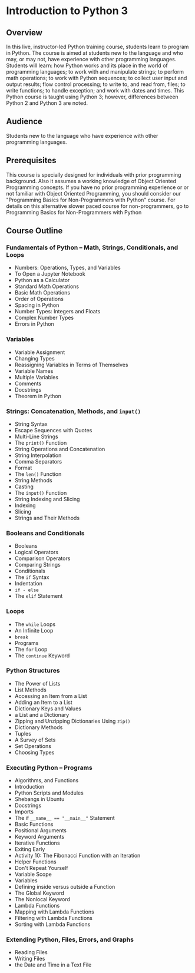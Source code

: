 # Introduction to Python 3

## Overview
In this live, instructor-led Python training course, students learn to program in Python. The course is aimed at students new to the language and who may, or may not, have experience with other programming languages. Students will learn: how Python works and its place in the world of programming languages; to work with and manipulate strings; to perform math operations; to work with Python sequences; to collect user input and output results; flow control processing; to write to, and read from, files; to write functions; to handle exception; and work with dates and times. This Python course is taught using Python 3; however, differences between Python 2 and Python 3 are noted.

## Audience
Students new to the language who have experience with other programming languages.

## Prerequisites
This course is specially designed for individuals with prior programming background. Also it assumes a working knowledge of Object Oriented Programming concepts. If you have no prior programming experience or or not familiar with Object Oriented Programming, you should consider our "Programming Basics for Non-Programmers with Python" course. For details on this alternative slower paced course for non-programmers, go to
Programming Basics for Non-Programmers with Python

## Course Outline

### Fundamentals of  Python – Math, Strings, Conditionals, and Loops
- Numbers: Operations, Types, and Variables
- To Open a Jupyter Notebook
- Python as a Calculator
- Standard Math Operations
- Basic Math Operations
- Order of Operations
- Spacing in Python
- Number Types: Integers and Floats
- Complex Number Types
- Errors in Python

### Variables
- Variable Assignment
- Changing Types
- Reassigning Variables in Terms of Themselves
- Variable Names
- Multiple Variables
- Comments
- Docstrings
- Theorem in Python

### Strings: Concatenation, Methods, and `input()`
- String Syntax
- Escape Sequences with Quotes
- Multi-Line Strings
- The `print()` Function
- String Operations and Concatenation
- String Interpolation
- Comma Separators
- Format
- The `len()` Function
- String Methods
- Casting
- The `input()` Function
- String Indexing and Slicing
- Indexing
- Slicing
- Strings and Their Methods

### Booleans and Conditionals
- Booleans
- Logical Operators
- Comparison Operators
- Comparing Strings
- Conditionals
- The `if` Syntax
- Indentation
- `if - else`
- The `elif` Statement

### Loops
- The `while` Loops
- An Infinite Loop
- `break`
- Programs
- The `for` Loop
- The `continue` Keyword

### Python Structures
- The Power of Lists
- List Methods
- Accessing an Item from a List
- Adding an Item to a List
- Dictionary Keys and Values
- a List and a Dictionary
- Zipping and Unzipping Dictionaries Using `zip()`
- Dictionary Methods
- Tuples
- A Survey of Sets
- Set Operations
- Choosing Types

### Executing Python – Programs
- Algorithms, and Functions
- Introduction
- Python Scripts and Modules
- Shebangs in Ubuntu
- Docstrings
- Imports
- The if `__name__ == "__main__"` Statement
- Basic Functions
- Positional Arguments
- Keyword Arguments
- Iterative Functions
- Exiting Early
- Activity 10: The Fibonacci Function with an Iteration
- Helper Functions
- Don't Repeat Yourself
- Variable Scope
- Variables
- Defining inside versus outside a Function
- The Global Keyword
- The Nonlocal Keyword
- Lambda Functions
- Mapping with Lambda Functions
- Filtering with Lambda Functions
- Sorting with Lambda Functions

### Extending Python, Files, Errors, and Graphs
- Reading Files
- Writing Files
- the Date and Time in a Text File